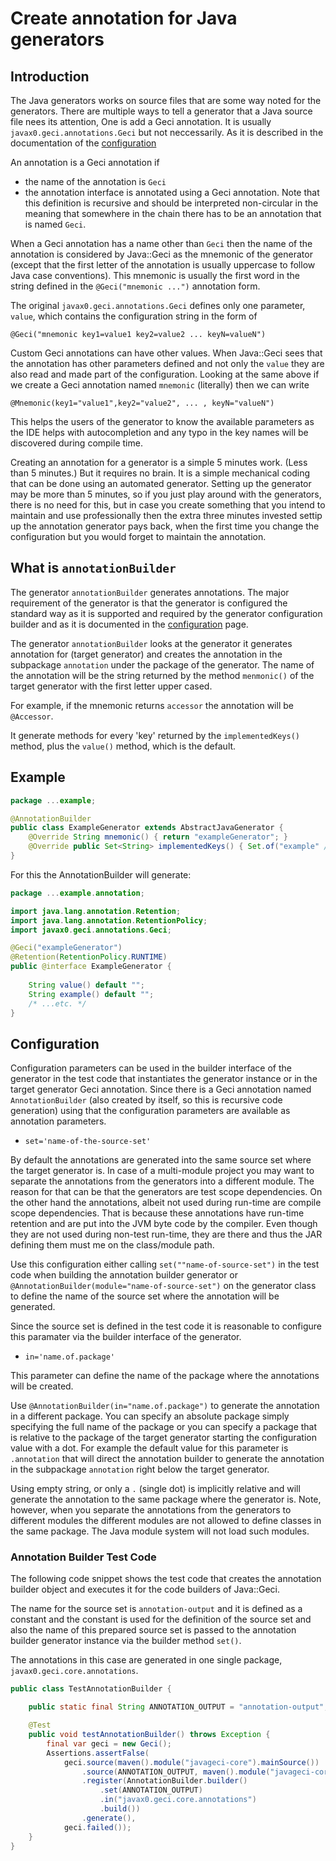 # Create annotation for Java generators

## Introduction

The Java generators works on source files that are some way noted for
the generators. There are multiple ways to tell a generator that a Java
source file nees its attention, One is add a Geci annotation. It is
usually `javax0.geci.annotations.Geci` but not neccessarily. As it is
described in the documentation of the [configuration](CONFIGURATION.md)

>
An annotation is a Geci annotation if
>
* the name of the annotation is `Geci`
* the annotation interface is annotated using a Geci annotation. Note
  that this definition is recursive and should be interpreted
  non-circular in the meaning that somewhere in the chain there has to
  be an annotation that is named `Geci`.

When a Geci annotation has a name other than `Geci` then the name of the
annotation is considered by Java::Geci as the mnemonic of the generator
(except that the first letter of the annotation is usually uppercase to
follow Java case conventions). This mnemonic is usually the first word
in the string defined in the `@Geci("mnemonic ...")` annotation form.

The original `javax0.geci.annotations.Geci` defines only one parameter,
`value`, which contains the configuration string in the form of

    @Geci("mnemonic key1=value1 key2=value2 ... keyN=valueN")

Custom Geci annotations can have other values. When Java::Geci sees that
the annotation has other parameters defined and not only the `value`
they are also read and made part of the configuration. Looking at the
same above if we create a Geci annotation named `mnemonic` (literally)
then we can write

    @Mnemonic(key1="value1",key2="value2", ... , keyN="valueN")
    
This helps the users of the generator to know the available parameters
as the IDE helps with autocompletion and any typo in the key names will
be discovered during compile time.

Creating an annotation for a generator is a simple 5 minutes work. (Less
than 5 minutes.) But it requires no brain. It is a simple mechanical
coding that can be done using an automated generator. Setting up the
generator may be more than 5 minutes, so if you just play around with
the generators, there is no need for this, but in case you create
something that you intend to maintain and use professionally then the
extra three minutes invested settip up the annotation generator pays
back, when the first time you change the configuration but you would
forget to maintain the annotation.

## What is `annotationBuilder`

The generator `annotationBuilder` generates annotations. The major
requirement of the generator is that the generator is configured the
standard way as it is supported and required by the generator
configuration builder and as it is documented in the
[configuration](CONFIGURATION.md) page.

The generator `annotationBuilder` looks at the generator it generates
annotation for (target generator) and creates the annotation in the
subpackage `annotation` under the package of the generator. The name of
the annotation will be the string returned by the method `menmonic()` of
the target generator with the first letter upper cased.

For example, if the mnemonic returns `accessor` the annotation will be
`@Accessor`.

It generate methods for every 'key' returned by the `implementedKeys()`
method, plus the `value()` method, which is the default.

## Example

```java
package ...example;

@AnnotationBuilder
public class ExampleGenerator extends AbstractJavaGenerator {
    @Override String mnemonic() { return "exampleGenerator"; }
    @Override public Set<String> implementedKeys() { Set.of("example" /*...etc.*/); }
}
```

For this the AnnotationBuilder will generate:

```java
package ...example.annotation;

import java.lang.annotation.Retention;
import java.lang.annotation.RetentionPolicy;
import javax0.geci.annotations.Geci;

@Geci("exampleGenerator")
@Retention(RetentionPolicy.RUNTIME)
public @interface ExampleGenerator {
    
    String value() default "";
    String example() default "";
    /* ...etc. */
}
```
## Configuration

Configuration parameters can be used in the builder interface of the
generator in the test code that instantiates the generator instance or
in the target generator Geci annotation. Since there is a Geci
annotation named `AnnotationBuilder` (also created by itself, so this is
recursive code generation) using that the configuration parameters are
available as annotation parameters. 

<!-- snip AnnotationBuilder_config snippet="epsilon" 
                 append="snippets='AnnotationBuilder_config_.*'"-->

* `set='name-of-the-source-set'`

By default the annotations are generated into the same source set where the target generator is. In case of a
multi-module project you may want to separate the annotations from the generators into a different module.
The reason for that can be that the generators are test scope dependencies. On the other hand the
annotations, albeit not used during run-time are compile scope dependencies. That is because these
annotations have run-time retention and are put into the JVM byte code by the compiler. Even though they are
not used during non-test run-time, they are there and thus the JAR defining them must me on the class/module
path.

Use this configuration either calling `set(""name-of-source-set")` in the test code when building the
annotation builder generator or `@AnnotationBuilder(module="name-of-source-set")` on the generator class to
define the name of the source set where the annotation will be generated.

Since the source set is defined in the test code it is reasonable to configure this paramater via the builder
interface of the generator.

* `in='name.of.package'`

This parameter can define the name of the package where the annotations will be created.

Use `@AnnotationBuilder(in="name.of.package")` to generate the annotation in a different package. You can
specify an absolute package simply specifying the full name of the package or you can specify a package that
is relative to the package of the target generator starting the configuration value with a dot. For example
the default value for this parameter is `.annotation` that will direct the annotation builder to generate the
annotation in the subpackage `annotation` right below the target generator.

Using empty string, or only a `.` (single dot) is implicitly relative and will generate the annotation to the
same package where the generator is. Note, however, when you separate the annotations from the generators to
different modules the different modules are not allowed to define classes in the same package. The Java
module system will not load such modules.
<!-- end snip -->

### Annotation Builder Test Code

The following code snippet shows the test code that creates the
annotation builder object and executes it for the code builders of
Java::Geci.

The name for the source set is `annotation-output` and it is defined as
a constant and the constant is used for the definition of the source
set and also the name of this prepared source set is passed to the 
annotation builder generator instance via the builder method `set()`.

The annotations in this case are generated in one single package,
`javax0.geci.core.annotations`. 

<!-- snip TestAnnotationBuilder -->
```java
public class TestAnnotationBuilder {

    public static final String ANNOTATION_OUTPUT = "annotation-output";

    @Test
    public void testAnnotationBuilder() throws Exception {
        final var geci = new Geci();
        Assertions.assertFalse(
            geci.source(maven().module("javageci-core").mainSource())
                .source(ANNOTATION_OUTPUT, maven().module("javageci-core-annotations").mainSource())
                .register(AnnotationBuilder.builder()
                    .set(ANNOTATION_OUTPUT)
                    .in("javax0.geci.core.annotations")
                    .build())
                .generate(),
            geci.failed());
    }
}
```



